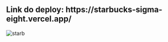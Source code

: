 <h2 target="blank">Link do deploy: https://starbucks-sigma-eight.vercel.app/</h2>


![starb](https://github.com/vinicius-bispo1/Starbucks/assets/118212495/c675caf6-5132-4a08-8025-81e060a3ef64)
